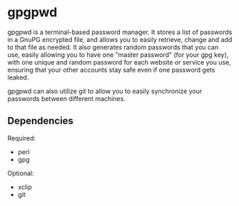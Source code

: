 gpgpwd
======

gpgpwd is a terminal-based password manager. It stores a list of passwords
in a GnuPG encrypted file, and allows you to easily retrieve, change and add to
that file as needed. It also generates random passwords that you can use,
easily allowing you to have one "master password" (for your gpg key), with
one unique and random password for each website or service you use, ensuring
that your other accounts stay safe even if one password gets leaked.

gpgpwd can also utilize git to allow you to easily synchronize your
passwords between different machines.

Dependencies
------------
Required:
- perl
- gpg

Optional:
- xclip
- git
